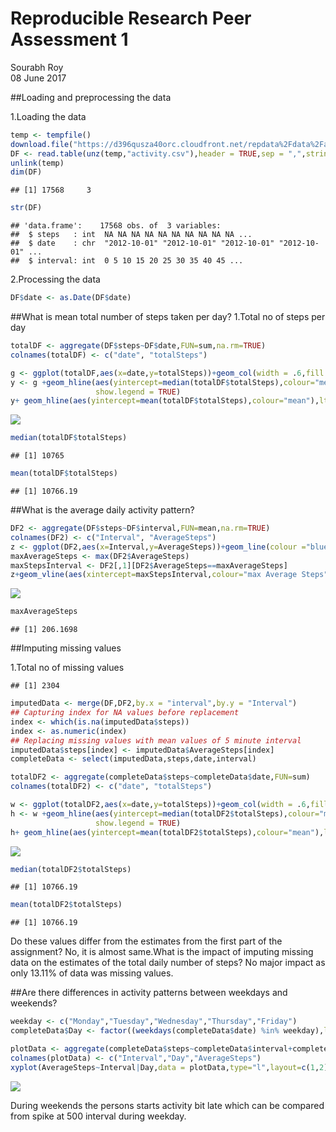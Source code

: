 # Reproducible Research Peer Assessment 1
Sourabh Roy  
08 June 2017  


##Loading and preprocessing the data

1.Loading the data

```r
temp <- tempfile()
download.file("https://d396qusza40orc.cloudfront.net/repdata%2Fdata%2Factivity.zip",temp,quiet = TRUE)
DF <- read.table(unz(temp,"activity.csv"),header = TRUE,sep = ",",stringsAsFactors = FALSE)
unlink(temp)
dim(DF)
```

```
## [1] 17568     3
```

```r
str(DF)
```

```
## 'data.frame':	17568 obs. of  3 variables:
##  $ steps   : int  NA NA NA NA NA NA NA NA NA NA ...
##  $ date    : chr  "2012-10-01" "2012-10-01" "2012-10-01" "2012-10-01" ...
##  $ interval: int  0 5 10 15 20 25 30 35 40 45 ...
```
2.Processing the data

```r
DF$date <- as.Date(DF$date)
```
##What is mean total number of steps taken per day?
1.Total no of steps per day

```r
totalDF <- aggregate(DF$steps~DF$date,FUN=sum,na.rm=TRUE)
colnames(totalDF) <- c("date", "totalSteps")
```


```r
g <- ggplot(totalDF,aes(x=date,y=totalSteps))+geom_col(width = .6,fill = "blue")
y <- g +geom_hline(aes(yintercept=median(totalDF$totalSteps),colour="median"),lty=3,lwd=1,
                   show.legend = TRUE)
y+ geom_hline(aes(yintercept=mean(totalDF$totalSteps),colour="mean"),lty=2,lwd=1)+xlab("Date")+ylab("Total Steps")
```

![](PA1_template_files/figure-html/plottingData-1.png)<!-- -->

```r
median(totalDF$totalSteps)
```

```
## [1] 10765
```

```r
mean(totalDF$totalSteps)
```

```
## [1] 10766.19
```

##What is the average daily activity pattern?

```r
DF2 <- aggregate(DF$steps~DF$interval,FUN=mean,na.rm=TRUE)
colnames(DF2) <- c("Interval", "AverageSteps")
z <- ggplot(DF2,aes(x=Interval,y=AverageSteps))+geom_line(colour ="blue")
maxAverageSteps <- max(DF2$AverageSteps)
maxStepsInterval <- DF2[,1][DF2$AverageSteps==maxAverageSteps]
z+geom_vline(aes(xintercept=maxStepsInterval,colour="max Average Steps"),lty=2,lwd=1)
```

![](PA1_template_files/figure-html/averageSteps-1.png)<!-- -->

```r
maxAverageSteps
```

```
## [1] 206.1698
```

##Imputing missing values

1.Total no of missing values  


```
## [1] 2304
```

```r
imputedData <- merge(DF,DF2,by.x = "interval",by.y = "Interval")
## Capturing index for NA values before replacement
index <- which(is.na(imputedData$steps))
index <- as.numeric(index)
## Replacing missing values with mean values of 5 minute interval
imputedData$steps[index] <- imputedData$AverageSteps[index]
completeData <- select(imputedData,steps,date,interval)
```

```r
totalDF2 <- aggregate(completeData$steps~completeData$date,FUN=sum)
colnames(totalDF2) <- c("date", "totalSteps")
```


```r
w <- ggplot(totalDF2,aes(x=date,y=totalSteps))+geom_col(width = .6,fill = "blue")
h <- w +geom_hline(aes(yintercept=median(totalDF2$totalSteps),colour="median"),lty=3,lwd=1,
                   show.legend = TRUE)
h+ geom_hline(aes(yintercept=mean(totalDF2$totalSteps),colour="mean"),lty=2,lwd=1)+xlab("Date")+ylab("Total Steps")
```

![](PA1_template_files/figure-html/plottingCompletedData-1.png)<!-- -->

```r
median(totalDF2$totalSteps)
```

```
## [1] 10766.19
```

```r
mean(totalDF2$totalSteps)
```

```
## [1] 10766.19
```
Do these values differ from the estimates from the first part of the assignment? No, it is almost same.What is the impact of imputing missing data on the estimates of the total daily number of steps? No major impact as only 13.11% of data was missing values.    

##Are there differences in activity patterns between weekdays and weekends?


```r
weekday <- c("Monday","Tuesday","Wednesday","Thursday","Friday")
completeData$Day <- factor((weekdays(completeData$date) %in% weekday),levels = c(TRUE,FALSE),labels = c("weekday","weekend"))
```


```r
plotData <- aggregate(completeData$steps~completeData$interval+completeData$Day,FUN=mean)
colnames(plotData) <- c("Interval","Day","AverageSteps")
xyplot(AverageSteps~Interval|Day,data = plotData,type="l",layout=c(1,2),lwd=2)
```

![](PA1_template_files/figure-html/panelplotting-1.png)<!-- -->

During weekends the persons starts activity bit late which can be compared from spike at 500 interval during weekday.
